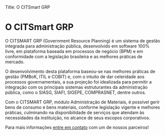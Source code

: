 Title: O CITSmart GRP

# O CITSmart GRP

O CITSMART GRP (Government Resource Planning) é um sistema de gestão integrada para administração pública, desenvolvido em software 100% livre, em plataforma baseada em processos de negócio (BPM) e em conformidade com a legislação brasileira e as melhores práticas de mercado.

O desenvolvimento desta plataforma baseou-se nas melhores práticas de gestão (PMBoK, ITIL e COBIT) e, com o intuito de dar celeridade aos processos governamentais, a sua projeção foi idealizada para permitir a integração com os principais sistemas estruturantes da administração pública, como o SIASG, SIAFI, SIGEPE, COMPRASNET, dentre outros.

Com o CITSMART GRP, módulo Administração de Materiais, é possível gerir bens de consumo e bens materiais, conforme legislação vigente e melhores práticas, culminando na disponibilidade de serviços que atendam às necessidades da instituição, no alcance de seus escopos corporativos.

Para mais informações [entre em contato][1] com um de nossos parceiros!

[1]:http://www.citsmart.com